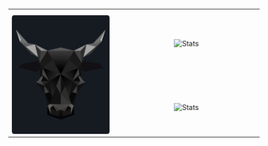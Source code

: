 <table border="0" align="center">
    <tr style="margin:0px">
        <td align="center" width="324" rowspan="3" border="0" style="padding-top:12px">
            <img src="./assets/ox.png" alt="Illustration" width="324" />
        </td>
        <td align="center" width="440" border="0" style="padding-top:12px">
            <img src="https://github-readme-stats.vercel.app/api?&include_all_commits=true&count_private=true&username=sinkyl&show_icons=true&hide_border=true&bg_color=161b22&icon_color=8b949e&text_color=f0f6fc&title_color=8b949e" alt="Stats" width="440" />
        </td>
    </tr>
    <tr></tr>
    <tr>
        <td align="center" width="440" border="0" style="padding-top:12px">
            <img src="https://github-readme-stats.vercel.app/api/top-langs/?count_private=true&username=sinkyl&show_icons=true&hide_border=true&bg_color=161b22&icon_color=8b949e&text_color=f0f6fc&title_color=8b949e&layout=compact&card_width=440&langs_count=10" alt="Stats" width="440" />
        </td>
    </tr>
</table>